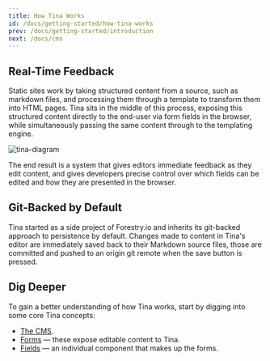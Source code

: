 ```yaml
---
title: How Tina Works
id: /docs/getting-started/how-tina-works
prev: /docs/getting-started/introduction
next: /docs/cms
---
```


## Real-Time Feedback

Static sites work by taking structured content from a source, such as markdown files, and processing them through a template to transform them into HTML pages. Tina sits in the middle of this process, exposing this structured content directly to the end-user via form fields in the browser, while simultaneously passing the same content through to the templating engine.

![tina-diagram](/img/how_tina_works_asset.png)

The end result is a system that gives editors immediate feedback as they edit content, and gives developers precise control over which fields can be edited and how they are presented in the browser.

## Git-Backed by Default

Tina started as a side project of Forestry.io and inherits its git-backed approach to persistence by default. Changes made to content in Tina's editor are immediately saved back to their Markdown source files, those are committed and pushed to an origin git remote when the save button is pressed.

## Dig Deeper

To gain a better understanding of how Tina works, start by digging into some core Tina concepts:

- [The CMS](https://tinacms.org/docs/cms).
- [Forms](https://tinacms.org/docs/forms) — these expose editable content to Tina.
- [Fields](https://tinacms.org/docs/fields) — an individual component that makes up the forms.
